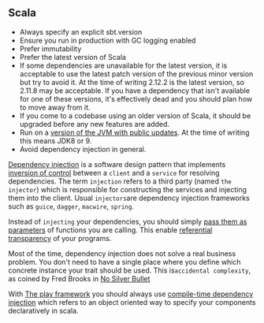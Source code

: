 Scala
-----

 * Always specify an explicit sbt.version
 * Ensure you run in production with GC logging enabled
 * Prefer immutability
 * Prefer the latest version of Scala
 * If some dependencies are unavailable for the latest version, it is acceptable to use the latest patch version of the previous minor version but try to avoid it. At the time of writing 2.12.2 is the latest version, so 2.11.8 may be acceptable. If you have a dependency that isn't available for one of these versions, it's effectively dead and you should plan how to move away from it. 
 * If you come to a codebase using an older version of Scala, it should be upgraded before any new features are added.
 * Run on a [version of the JVM with public updates](http://www.oracle.com/technetwork/java/eol-135779.html#javase). At the time of writing this means JDK8 or 9.
 * Avoid dependency injection in general. 
 
[Dependency injection](https://en.wikipedia.org/wiki/Dependency_injection) is a software design pattern that implements [inversion of control](https://en.wikipedia.org/wiki/Inversion_of_control) between a `client` and a `service` for resolving dependencies. The term `injection` refers to a third party (named `the injector`) which is responsible for constructing the services and injecting them into the client. Usual `injectors`are dependency injection frameworks such as `guice`, `dagger`, `macwire`, `spring`. 

Instead of `injecting` your dependencies, you should simply [pass them as parameters](http://debasishg.blogspot.com/2011/03/pushing-envelope-on-oo-and-functional.html) of functions you are calling. This enable [referential transparency](https://en.wikipedia.org/wiki/Referential_transparency) of your programs.

Most of the time, dependency injection does not solve a real business problem. You don't need to have a single place where you define which concrete instance your trait should be used. This is`accidental complexity`, as coined by Fred Brooks in [No Silver Bullet](https://en.wikipedia.org/wiki/No_Silver_Bullet)  

With [The play framework](https://www.playframework.com/) you should always use [compile-time dependency injection](https://www.playframework.com/documentation/2.5.x/ScalaCompileTimeDependencyInjection) which refers to an object oriented way to specify your components declaratively in scala.




